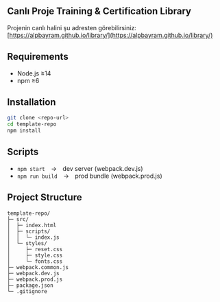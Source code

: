 ## Canlı Proje Training & Certification Library
Projenin canlı halini şu adresten görebilirsiniz:  
[https://alpbayram.github.io/library/](https://alpbayram.github.io/library/)

## Requirements
- Node.js ≥14  
- npm ≥6  

## Installation
```bash
git clone <repo-url>
cd template-repo
npm install
```

## Scripts
- `npm start` → dev server (webpack.dev.js)  
- `npm run build` → prod bundle (webpack.prod.js)  

## Project Structure
```
template-repo/
├─ src/
│  ├─ index.html
│  ├─ scripts/
│  │  └─ index.js
│  └─ styles/
│     ├─ reset.css
│     ├─ style.css
│     └─ fonts.css
├─ webpack.common.js
├─ webpack.dev.js
├─ webpack.prod.js
├─ package.json
└─ .gitignore
```
